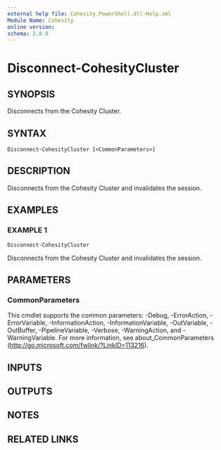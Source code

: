 ```yaml
---
external help file: Cohesity.PowerShell.dll-Help.xml
Module Name: Cohesity
online version:
schema: 2.0.0
---
```


# Disconnect-CohesityCluster

## SYNOPSIS
Disconnects from the Cohesity Cluster.

## SYNTAX

```
Disconnect-CohesityCluster [<CommonParameters>]
```

## DESCRIPTION
Disconnects from the Cohesity Cluster and invalidates the session.

## EXAMPLES

### EXAMPLE 1
```
Disconnect-CohesityCluster
```

Disconnects from the Cohesity Cluster and invalidates the session.

## PARAMETERS

### CommonParameters
This cmdlet supports the common parameters: -Debug, -ErrorAction, -ErrorVariable, -InformationAction, -InformationVariable, -OutVariable, -OutBuffer, -PipelineVariable, -Verbose, -WarningAction, and -WarningVariable. For more information, see about_CommonParameters (http://go.microsoft.com/fwlink/?LinkID=113216).

## INPUTS

## OUTPUTS

## NOTES

## RELATED LINKS
